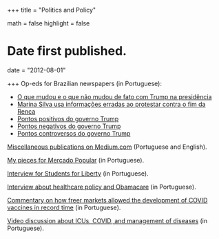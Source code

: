 +++
title = "Politics and Policy"

math = false
highlight = false

# Date first published.
date = "2012-08-01"

+++
Op-eds for Brazilian newspapers (in Portuguese):

  * [O que mudou e o que não mudou de fato com Trump na presidência](http://www.gazetadopovo.com.br/ideias/o-que-mudou-e-o-que-nao-mudou-de-fato-com-trump-na-presidencia-5ozilv7vn3ql9pnhko231h16x)
  * [Marina Silva usa informações erradas ao protestar contra o fim da Renca](https://www.poder360.com.br/opiniao/brasil/marina-silva-usa-informacoes-erradas-ao-protestar-contra-o-fim-da-renca/)
  * [Pontos positivos do governo Trump](https://ideiasradicais.com.br/pontos-positivos-governo-trump/)
  * [Pontos negativos do governo Trump](https://ideiasradicais.com.br/pontos-negativos-governo-trump/)
  * [Pontos controversos do governo Trump](https://ideiasradicais.com.br/governo-donald-trump/)


[Miscellaneous publications on Medium.com](https://medium.com/@davilyra) (Portuguese and English).


[My pieces for Mercado Popular](http://mercadopopular.org/davilyra/) (in Portuguese).

[Interview for Students for Liberty](https://www.studentsforliberty.org/entrevista-saude-davi-lyra-leite) (in Portuguese).

[Interview about healthcare policy and Obamacare](https://soundcloud.com/user-297005397-731604756/o-obamacare-e-o-mercado-de-saude-com-davi-lyra-leite) (in Portuguese).

[Commentary on how freer markets allowed the development of COVID vaccines in record time](https://outline.com/4TWweF) (in Portuguese).

[Video discussion about ICUs, COVID, and management of diseases](https://www.youtube.com/watch?v=yZa7LhB2ChI) (in Portuguese).
